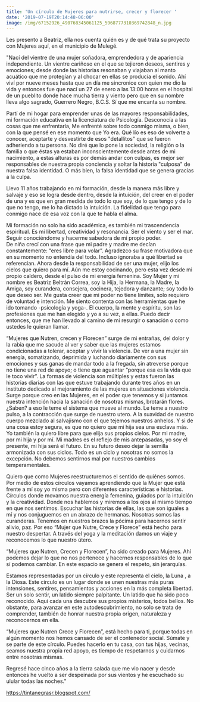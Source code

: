 ```yaml
---
title: 'Un círculo de Mujeres para nutrirse, crecer y florecer '
date: '2019-07-19T20:14:48-06:00'
image: /img/67152926_490768345061125_5968777310369742848_n.jpg
---
```

Les presento a Beatriz, ella nos cuenta quién es y de qué trata su proyecto con Mujeres aquí, en el municipio de Mulegé. 

"Nací del vientre de una mujer soñadora, emprendedora y de apariencia independiente. Un vientre cariñoso en el que se tejieron deseos, sentires y emociones; desde donde las historias resonaban y viajaban al manto acuático que me protegían y al chocar en ellas se producía el sonido.           Ahí viví por nueve meses hasta que un día me sincronice con quien me dio la vida y entonces fue que nací un 27 de enero a las 13:00 horas en el hospital de un pueblito donde hace mucha tierra y viento pero que en su nombre lleva algo sagrado, Guerrero Negro, B.C.S.                                                                   Sí que me encanta su nombre.

Partí de mi hogar para emprender unas de las mayores responsabilidades, mi formación educativa en la licenciatura de Psicología.                                                                       Desconocía a las cosas que me enfrentaría, Me enfrenté sobre todo conmigo misma, o bien, con la que pensé en ese momento que Yo era. Qué lío es eso de volverte a conocer, aceptarte y desvestirte  de esos "detallitos" que se fueron adheriendo a tu persona. No diré que lo pone la sociedad, la religión o la familia o que éstas ya estaban inconscientemente desde antes de mi nacimiento, a estas alturas es por demás andar con culpas, es mejor ser responsables de nuestra propia conciencia y soltar la historia "culposa" de nuestra falsa identidad. O más bien, la falsa identidad que se genera gracias a la culpa. 

Llevo 11 años trabajando en mi formación, desde la manera más libre y salvaje y eso se logra desde dentro, desde la intuición, del creer en el poder de una y es que en gran medida de todo lo que soy, de lo que tengo y de lo que no tengo, me lo ha dictado la intuición. La fidelidad que tengo para conmigo nace de esa voz con la que te habla el alma.                                                                      

Mi formación no solo ha sido académica,  es también mi trascendencia espiritual. Es mi libertad, creatividad y resonancia. Ser el viento y ser el mar. Seguir conociéndome y hacerme sabedora de mi propio poder.\
De niña crecí con una frase que mi padre y madre me decían constantemente: “eres libre para volar”. Agradezco su frase motivadora que en su momento no entendía del todo. Incluso ignoraba a qué libertad se referencian. Ahora desde la responsabilidad de ser una mujer, elijo  los cielos que quiero para mí. Aún me estoy cocinando, pero esta vez desde mi propio caldero, desde el pulso de mi energía femenina.
Soy Mujer y mi nombre es Beatriz Beltrán Correa, soy la Hija, la Hermana, la Madre, la Amiga, soy  curandera, consejera, cocinera, tejedora y  danzante; soy todo lo que deseo ser. Me gusta creer que mi poder no tiene límites, solo requiero de voluntad e intención.                                                                                                                    Me siento contenta con las herramientas que he ido tomando -psicología y yoga-. El cuerpo, la mente y espíritu, son las profesiones que me han elegido y yo a su vez, a ellas.  Puedo decir entonces, que me han llevado al camino de mi resurgir o sanación o como ustedes le quieran llamar.  

“Mujeres que Nutren, crecen y Florecen” surge de mi entrañas, del dolor y la rabia que me sacude al ver y saber que las mujeres estamos condicionadas a tolerar, aceptar y vivir la violencia.  De ver a una mujer sin energía, somatizando, deprimida y luchando diariamente con sus emociones y sus ganas de mandar todo a la fregada, sin atreverse porque no tiene una red de apoyo; o tiene que aguantar “porque esa es la vida que le toco vivir”.                                                                                      La formas de violencia son múltiples y estas fueron las historias diarias con las que estuve trabajando durante tres años en un instituto dedicado al mejoramiento de las mujeres en situaciones violencia.                                                                                                                                            Surge porque creo en las Mujeres, en el poder que tenemos y si juntamos nuestra intención hacia la sanación de nosotras mismas, brotarán flores. ¿Saben? a eso le teme el sistema que mueve al mundo. Le teme a nuestro pulso, a la contracción que surge de nuestro utero. A la suavidad de nuestro cuerpo mezclado al salvajismo con el que tejemos nuestros anhelos. Y si de una cosa estoy segura, es que no quiero que mi hija sea una esclava más. Yo también la quiero libre para que elija sus propios cielos. Por mi madre, por mi hija y por mí. Mi madres es el reflejo de mis antepasadas, yo soy el presente, mi hija será el futuro. En su futuro deseo dejar la semilla armonizada con sus ciclos. Todo es un ciclo y nosotras no somos la excepción. No debemos sentirnos mal por nuestros cambios temperamentales. 

Quiero que como Mujeres reestructuremos el sentido de quiénes somos. Por medio de estos círculos vayamos aprendiendo que la Mujer que está frente a mí soy yo misma pero con diferentes características e historias. Círculos donde movamos nuestra energía femenina, guiados por la intuición y la creatividad. Donde nos hablemos y miremos a los ojos al mismo tiempo en que nos sentimos. Escuchar las historias de ellas, las que son iguales a mí y nos conjuguemos en un abrazo de hermanas. Nosotras somos las curanderas. Tenemos en nuestros brazos la pócima para hacernos sentir alivio, paz. Por eso “Mujer que Nutre, Crece y Florece” está hecho para nuestro despertar. A través del yoga y la meditación damos un viaje y reconocemos lo que nuestro útero. 

“Mujeres que Nutren, Crecen y Florecen”,  ha sido creado para Mujeres. Ahí podemos dejar lo que no nos pertenece y hacernos responsables de lo que sí podemos cambiar.                                                                                                                               En este espacio se genera el respeto, sin jerarquías.                                                                           

Estamos representadas por un círculo y este representa el cielo, la Luna , a la Diosa. Este círculo es un lugar donde se unen nuestras más puras intensiones, sentires, pensamientos y acciones en la más completa libertad.  Ser un solo sentir, un latido siempre palpitante. Un latido que ha sido poco reconocido. Aquí cada una descubre sus propios misterios, todos bellos. No obstante, para avanzar en este autodescubrimiento, no solo se trata de comprender, también de honrar nuestra propia origen,  naturaleza y reconocernos en ella.                                                                                                                                                              

“Mujeres que Nutren Crece y Florecen”, está hecho para ti, porque todas en algún momento nos hemos cansado de ser el  contenedor social. 
Súmate y se parte de este círculo. Puedes hacerlo en tu casa, con tus hijas, vecinas, seamos nuestra propia red apoyo, es tiempo de respetarnos y cuidarnos entre nosotras mismas. 

Regresé hace cinco años a la tierra salada que me vio nacer y desde entonces  he vuelto a ser despeinada por sus vientos y he escuchado su ulular todas las noches."

<https://tintanegrasr.blogspot.com/>
